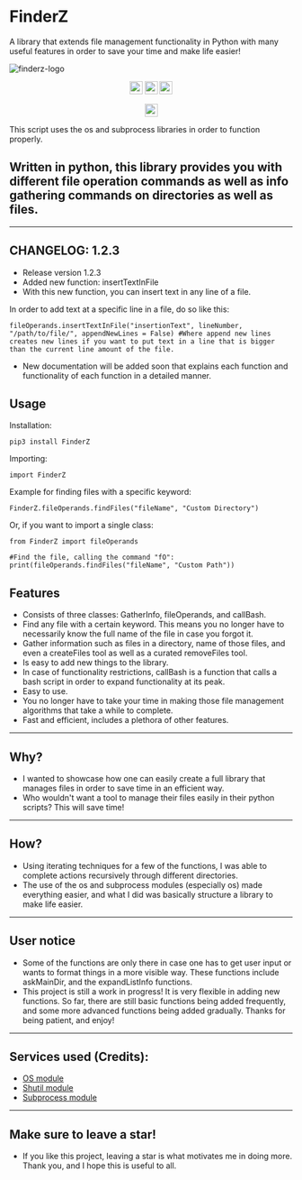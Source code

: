 # FinderZ
A library that extends file management functionality in Python with many useful features in order to save your time and make life easier!

![finderz-logo](https://user-images.githubusercontent.com/116693779/213965405-6b416655-09d6-4ef1-ae05-58c32035541d.png)

<p align="center">
	<img src="https://img.shields.io/badge/License-GPL--3.0-brightgreen"
		height="23">
	<img src="https://img.shields.io/badge/Creator-PatzEdi-brightgreen"
		height="23">
	<img src="https://img.shields.io/badge/Version-Latest-brightgreen"
		height="23">
</p>
<p align = "center">
	<img src="https://static.pepy.tech/badge/finderz"
		height="23">
</p>
This script uses the os and subprocess libraries in order to function properly. 

## **Written in python, this library provides you with different file operation commands as well as info gathering commands on directories as well as files.** 
____________________________________________________________________________
## **CHANGELOG: 1.2.3**
- Release version 1.2.3
- Added new function: insertTextInFile
- With this new function, you can insert text in any line of a file. 

In order to add text at a specific line in a file, do so like this:

```
fileOperands.insertTextInFile("insertionText", lineNumber, "/path/to/file/", appendNewLines = False) #Where append new lines creates new lines if you want to put text in a line that is bigger than the current line amount of the file.
```

- New documentation will be added soon that explains each function and functionality of each function in a detailed manner.

## **Usage**
Installation:
```
pip3 install FinderZ
```
Importing:
```
import FinderZ
```
Example for finding files with a specific keyword:
```
FinderZ.fileOperands.findFiles("fileName", "Custom Directory")
```
Or, if you want to import a single class:
```
from FinderZ import fileOperands

#Find the file, calling the command "fO":
print(fileOperands.findFiles("fileName", "Custom Path"))
```
## **Features**
- Consists of three classes: GatherInfo, fileOperands, and callBash.
- Find any file with a certain keyword. This means you no longer have to necessarily know the full name of the file in case you forgot it. 
- Gather information such as files in a directory, name of those files, and even a createFiles tool as well as a curated removeFiles tool.
- Is easy to add new things to the library.
- In case of functionality restrictions, callBash is a function that calls a bash script in order to expand functionality at its peak.
- Easy to use.
- You no longer have to take your time in making those file management algorithms that take a while to complete.
- Fast and efficient, includes a plethora of other features. 
____________________________________________________________________________
## **Why?**
- I wanted to showcase how one can easily create a full library that manages files in order to save time in an efficient way. 
- Who wouldn't want a tool to manage their files easily in their python scripts? This will save time!
____________________________________________________________________________
## **How?**
- Using iterating techniques for a few of the functions, I was able to complete actions recursively through different directories. 
- The use of the os and subprocess modules (especially os) made everything easier, and what I did was basically structure a library to make life easier.
____________________________________________________________________________
## **User notice**
- Some of the functions are only there in case one has to get user input or wants to format things in a more visible way. These functions include askMainDir, and the expandListInfo functions.
- This project is still a work in progress! It is very flexible in adding new functions. So far, there are still basic functions being added frequently, and some more advanced functions being added gradually. Thanks for being patient, and enjoy!
____________________________________________________________________________
## **Services used (Credits):**
- [OS module](https://docs.python.org/3/library/os.html)
- [Shutil module](https://docs.python.org/3/library/shutil.html)
- [Subprocess module](https://docs.python.org/3/library/subprocess.html)

____________________________________________________________________________
## **Make sure to leave a star!**
- If you like this project, leaving a star is what motivates me in doing more. Thank you, and I hope this is useful to all.